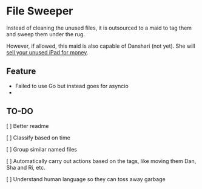 # File Sweeper

Instead of cleaning the unused files, it is outsourced to a maid to tag them and sweep them under the rug.

However, if allowed, this maid is also capable of Danshari (not yet). She will [sell your unused iPad for money](https://comic-days.com/episode/3269754496647364302).

## Feature

* Failed to use Go but instead goes for asyncio
* 


## TO-DO

[ ] Better readme

[ ] Classify based on time

[ ] Group similar named files

[ ] Automatically carry out actions based on the tags, like moving them Dan, Sha and Ri, etc.

[ ] Understand human language so they can toss away garbage